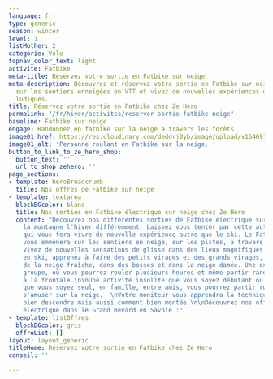 ```yaml
---
language: fr
type: generic
season: winter
level: 1
listMother: 2
categorie: Vélo
topnav_color_text: light
activite: Fatbike
meta-title: Réservez votre sortie en Fatbike sur neige
meta-description: Découvrez et réservez votre sortie en Fatbike sur neige. Partez
  sur les sentiers enneigées en VTT et vivez de nouvelles expériences dans des sorties
  ludiques.
title: Réservez votre sortie en Fatbike chez Ze Hero
permalink: "/fr/hiver/activites/reserver-sortie-fatbike-neige"
baseline: Fatbike sur neige
engage: Randonnez en fatbike sur la neige à travers les forêts
image01_href: https://res.cloudinary.com/deddrj0yb/image/upload/v1646914885/website/winter/himiway-bikes-YKlNW7ggdjU-unsplash.jpg
image01_alt: 'Personne roulant en Fatbike sur la neige. '
button_to_link_to_ze_hero_shop:
  button_text: ''
  url_to_shop_zehero: ''
page_sections:
- template: heroBreadcrumb
  title: Nos offres de Fatbike sur neige
- template: textarea
  blockBGcolor: blanc
  title: Nos sorties en Fatbike électrique sur neige chez Ze Hero
  content: "Découvrez nos différentes sorties de Fatbike électrique sur neige et explorez
    la montagne l'hiver différemment. Laissez vous tenter par cette activité originale
    qui vous fera vivre de nouvelle expérience autre que le ski. Le Fatbike électrique
    vous emmènera sur les sentiers en neige, sur les pistes, à travers les sapins.
    Vivez de nouvelles sensations de glisse dans des lieux magnifiques. Tout comme
    en ski, apprenez à faire des petits virages et des grands virages, à rouler dans
    de la neige fraîche, dans des bosses et dans la neige damée. Une expérience en
    groupe, où vous pourrez rouler plusieurs heures et même partir randonner la nuit
    à la frontale.\n\nUne activité insolite que vous soyez débutant ou expert à VTT,
    que vous soyez seul, en famille, entre amis, vous pourrez partir rouler et vous
    s'amuser sur la neige.  \nVotre moniteur vous apprendra la technique du VTT, comment
    bien descendre mais aussi comment bien montée.\n\nDécouvrez nos offres de Fatbike
    électrique dans le Grand Revard en Savoie :"
- template: listOffres
  blockBGcolor: gris
  offreList: []
layout: layout_generic
titleHome: Réservez votre sortie en Fatbike chez Ze Hero
conseil: ''

---
```

